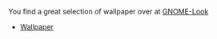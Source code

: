 <!--
.. link:
.. description:
.. tags: Wallpaper
.. date: 2014-02-24 17:32:07
.. title: Wallpaper
.. slug: wallpaper
-->

You find a great selection of wallpaper over at [GNOME-Look](http://gnome-look.org)

  * [Wallpaper](http://gnome-look.org/index.php?xcontentmode=170x171x172x173x174x175x176x177x178x179)


